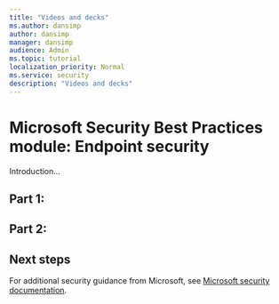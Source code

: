 ```yaml
---
title: "Videos and decks"
ms.author: dansimp
author: dansimp
manager: dansimp
audience: Admin
ms.topic: tutorial
localization_priority: Normal
ms.service: security
description: "Videos and decks"
---
```


# Microsoft Security Best Practices module: Endpoint security
Introduction...

## Part 1: 

## Part 2: 

## Next steps

For additional security guidance from Microsoft, see [Microsoft security documentation](/security/).
